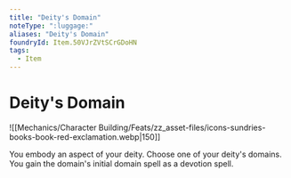 ```yaml
---
title: "Deity's Domain"
noteType: ":luggage:"
aliases: "Deity's Domain"
foundryId: Item.50VJrZVtSCrGDoHN
tags:
  - Item
---
```


# Deity's Domain
![[Mechanics/Character Building/Feats/zz_asset-files/icons-sundries-books-book-red-exclamation.webp|150]]

You embody an aspect of your deity. Choose one of your deity's domains. You gain the domain's initial domain spell as a devotion spell.
